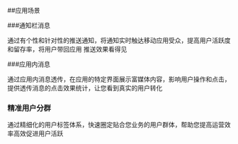 
##应用场景


###通知栏消息

通过有个性和针对性的推送通知，将通知实时触达移动应用受众，提高用户活跃度和留存率，将用户带回应用 推送效果看得见

###应用内消息

通过应用内消息透传，在应用的特定界面展示富媒体内容，影响用户操作和点击，提供透传消息的点击效果统计，让您看到真实的用户转化

### 精准用户分群

通过精细化的用户标签体系，快速圈定贴合您业务的用户群体，帮助您提高运营效率高效促进用户活跃




